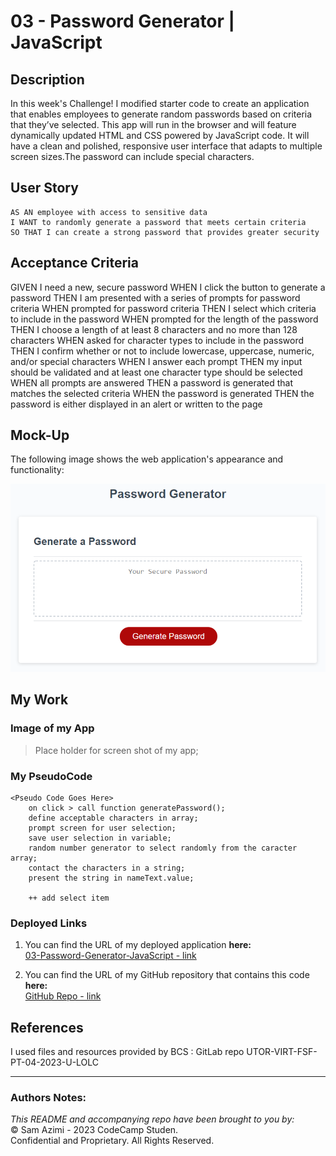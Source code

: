 # 03 - Password Generator | JavaScript
<!-- ### From Scratch &mdash; _create a web application!_
<br> -->

## Description

In this week's Challenge! I modified starter code to create an application that enables employees to generate random passwords based on criteria that they’ve selected. This app will run in the browser and will feature dynamically updated HTML and CSS powered by JavaScript code. It will have a clean and polished, responsive user interface that adapts to multiple screen sizes.The password can include special characters.

<!-- To create a responsive design this portfolio, I used some advanced CSS techniques, such as: 
* flexbox, 
* media queries,  
* CSS variables,
* Resets and Typography,
* Pseudo elements,
* Custom Forms,
* CSS selectors, and
* Variables.

To begin with, I used my sketch book to wireframe the flow of my application for the given **_User Story_** below. Here is a mockup of what it looked like:<br><br>
![Wireframe](./Assets/Images/WireFrame.PNG) 


**Note:** In liue of web applications to showcase at this point, I use placeholder images and names.  -->


## User Story

```
AS AN employee with access to sensitive data
I WANT to randomly generate a password that meets certain criteria
SO THAT I can create a strong password that provides greater security
```

## Acceptance Criteria

<!-- ``` -->
GIVEN I need a new, secure password
WHEN I click the button to generate a password
THEN I am presented with a series of prompts for password criteria
WHEN prompted for password criteria
THEN I select which criteria to include in the password
WHEN prompted for the length of the password
THEN I choose a length of at least 8 characters and no more than 128 characters
WHEN asked for character types to include in the password
THEN I confirm whether or not to include lowercase, uppercase, numeric, and/or special characters
WHEN I answer each prompt
THEN my input should be validated and at least one character type should be selected
WHEN all prompts are answered
THEN a password is generated that matches the selected criteria
WHEN the password is generated
THEN the password is either displayed in an alert or written to the page
<!-- ``` -->

## Mock-Up

The following image shows the web application's appearance and functionality:

![portfolio demo](./assets/images/03-javascript-homework-demo.png)


## My Work
<!-- I started with a blank page and reviewed the modules as I built my first prototype. I was near completion and had only the media queries to implement, where I learned the hard truth about the "mobile-first approach". At this point I had learned a lot from each example, especially the mini-project. So instead of working my existing code, I decided to start fresh - thanks to reset. I simply renamed my css to _OLD*, then >touch styles.css in terminal and started fresh. That is why you see some _OLD files. I decided to keep them here to show the painstaking progress that I have made. :) -->
### Image of my App
> Place holder for screen shot of my app;

### My PseudoCode
```
<Pseudo Code Goes Here>
    on click > call function generatePassword();
    define acceptable characters in array;
    prompt screen for user selection;
    save user selection in variable;
    random number generator to select randomly from the caracter array;
    contact the characters in a string;
    present the string in nameText.value;

    ++ add select item 
```

### Deployed Links

1. You can find the URL of my deployed application **here:** <br>[03-Password-Generator-JavaScript - link](https://dinozio-design.github.io/03-Password_Generator-Java-Script/)

2. You can find the URL of my GitHub repository that contains this code **here:** <br>[GitHub Repo - link](https://github.com/dinozio-design/03-Password_Generator-Java-Script.git)


## References
I used files and resources provided by BCS : GitLab repo UTOR-VIRT-FSF-PT-04-2023-U-LOLC


- - -
### Authors Notes:<br>
_This README and accompanying repo have been brought to you by:_<br>
© Sam Azimi - 2023 CodeCamp Studen.<br> 
Confidential and Proprietary. All Rights Reserved.
